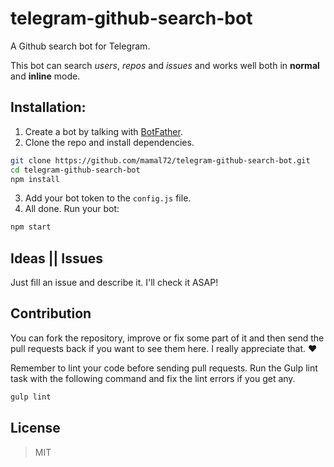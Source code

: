 # telegram-github-search-bot
A Github search bot for Telegram.

This bot can search *users*, *repos* and *issues* and works well both in **normal** and **inline** mode.

## Installation:

1. Create a bot by talking with [BotFather](https://telegram.me/botfather).
2. Clone the repo and install dependencies.
```bash
git clone https://github.com/mamal72/telegram-github-search-bot.git
cd telegram-github-search-bot
npm install
```
3. Add your bot token to the `config.js` file.
4. All done. Run your bot:
```bash
npm start
```


## Ideas || Issues
Just fill an issue and describe it. I'll check it ASAP!


## Contribution

You can fork the repository, improve or fix some part of it and then send the pull requests back if you want to see them here. I really appreciate that. :heart:

Remember to lint your code before sending pull requests. Run the Gulp lint task with the following command and fix the lint errors if you get any.

```bash
gulp lint
```


## License
> MIT
